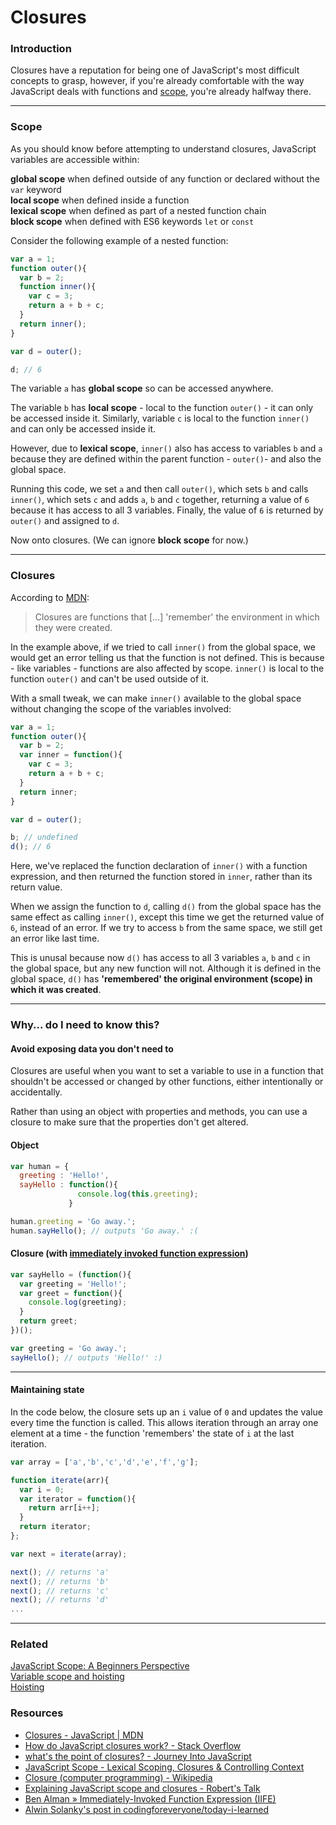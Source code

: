 # Closures

### Introduction

Closures have a reputation for being one of JavaScript's most difficult concepts to grasp, however, if you're already comfortable with the way JavaScript deals with functions and [scope][1], you're already halfway there.

---- 

### Scope 

As you should know before attempting to understand closures, JavaScript variables are accessible within:

**global scope** when defined outside of any function or declared without the `var` keyword  
**local scope** when defined inside a function  
**lexical scope** when defined as part of a nested function chain  
**block scope** when defined with ES6 keywords `let` or `const`

Consider the following example of a nested function:

```javascript
var a = 1;
function outer(){
  var b = 2;
  function inner(){
    var c = 3;
    return a + b + c;
  }
  return inner();
}

var d = outer();

d; // 6
```

The variable `a` has **global scope** so can be accessed anywhere.

The variable `b` has **local scope** - local to the function `outer()` - it can only be accessed inside it. Similarly, variable `c` is local to the function `inner()` and can only be accessed inside it.

However, due to **lexical scope**, `inner()` also has access to variables `b` and `a` because they are defined within the parent function - `outer()`- and also the global space.

Running this code, we set `a` and then call `outer()`, which sets `b` and calls `inner()`, which sets `c` and adds `a`, `b` and `c` together, returning a value of `6` because it has access to all 3 variables. Finally, the value of `6` is returned by `outer()` and assigned to `d`.

Now onto closures. (We can ignore **block scope** for now.)

---- 

### Closures

According to [MDN][2]:

> Closures are functions that [...] 'remember' the environment in which they were created.

In the example above, if we tried to call `inner()` from the global space, we would get an error telling us that the function is not defined. This is because - like variables - functions are also affected by scope. `inner()` is local to the function `outer()` and can't be used outside of it.

With a small tweak, we can make `inner()` available to the global space without changing the scope of the variables involved:

```javascript
var a = 1;
function outer(){
  var b = 2;
  var inner = function(){
    var c = 3;
    return a + b + c;
  }
  return inner;
}

var d = outer();

b; // undefined
d(); // 6
```

Here, we've replaced the function declaration of `inner()` with a function expression, and then returned the function stored in `inner`, rather than its return value.

When we assign the function to `d`, calling `d()` from the global space has the same effect as calling `inner()`, except this time we get the returned value of `6`, instead of an error. If we try to access `b` from the same space, we still get an error like last time.

This is unusal because now `d()` has access to all 3 variables `a`, `b` and `c` in the global space, but any new function will not. Although it is defined in the global space, `d()` has **'remembered' the original environment (scope) in which it was created**.

---- 

### Why... do I need to know this?

#### Avoid exposing data you don't need to

Closures are useful when you want to set a variable to use in a function that shouldn't be accessed or changed by other functions, either intentionally or accidentally.

Rather than using an object with properties and methods, you can use a closure to make sure that the properties don't get altered.

#### Object

```javascript
var human = {
  greeting : 'Hello!',
  sayHello : function(){
               console.log(this.greeting);
             }

human.greeting = 'Go away.';
human.sayHello(); // outputs 'Go away.' :( 
```

#### Closure (with [immediately invoked function expression][3])

```javascript
var sayHello = (function(){
  var greeting = 'Hello!';
  var greet = function(){
    console.log(greeting);
  }
  return greet;
})();

var greeting = 'Go away.';
sayHello(); // outputs 'Hello!' :)
```

---- 

#### Maintaining state
  
In the code below, the closure sets up an `i` value of `0` and updates the value every time the function is called. This allows iteration through an array one element at a time - the function 'remembers' the state of `i` at the last iteration.

```javascript
var array = ['a','b','c','d','e','f','g'];

function iterate(arr){
  var i = 0;
  var iterator = function(){ 
    return arr[i++];
  }
  return iterator;
};

var next = iterate(array);

next(); // returns 'a'
next(); // returns 'b'
next(); // returns 'c'
next(); // returns 'd'
...
```

---- 

### Related

[JavaScript Scope: A Beginners Perspective][4]  
[Variable scope and hoisting][5]  
[Hoisting][6]

### Resources

- [Closures - JavaScript | MDN][7]
- [How do JavaScript closures work? - Stack Overflow][14]
- [what's the point of closures? - Journey Into JavaScript][8]
- [JavaScript Scope - Lexical Scoping, Closures & Controlling Context][9]
- [Closure (computer programming) - Wikipedia][10]
- [Explaining JavaScript scope and closures - Robert's Talk][11]
- [Ben Alman » Immediately-Invoked Function Expression (IIFE)][12]
- [Alwin Solanky's post in codingforeveryone/today-i-learned][13]


[1]:	https://github.com/codingforeveryone/READMEs/blob/master/JavaScript/JavaScript-Scope.md
[2]:	https://developer.mozilla.org/en/docs/Web/JavaScript/Closures
[3]:	https://developer.mozilla.org/en-US/docs/Glossary/IIFE
[4]:	https://github.com/codingforeveryone/READMEs/blob/master/JavaScript/JavaScript-Scope.md
[5]:	https://github.com/codingforeveryone/READMEs/blob/master/JavaScript/scope-and-hoisting.md
[6]:	https://github.com/codingforeveryone/READMEs/blob/master/JavaScript/hoisting.md
[7]:	https://developer.mozilla.org/en/docs/Web/JavaScript/Closures
[8]:	https://journeyintojavascript.quora.com/whats-the-point-of-closures
[9]:	https://spin.atomicobject.com/2014/10/20/javascript-scope-closures/
[10]:	https://en.wikipedia.org/wiki/Closure_(computer_programming)
[11]:	https://robertnyman.com/2008/10/09/explaining-javascript-scope-and-closures/
[12]:	http://benalman.com/news/2010/11/immediately-invoked-function-expression/
[13]:	https://github.com/codingforeveryone/today-i-learned/blob/master/oojs/closures.md
[14]:	http://stackoverflow.com/questions/111102/how-do-javascript-closures-work#answer-111111